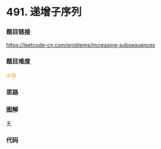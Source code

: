 # 491. 递增子序列

### 题目链接

https://leetcode-cn.com/problems/increasing-subsequences

### 题目难度

<font color=#F0AD4E>中等</font>

### 思路



### 图解

无

### 代码

```python
```
